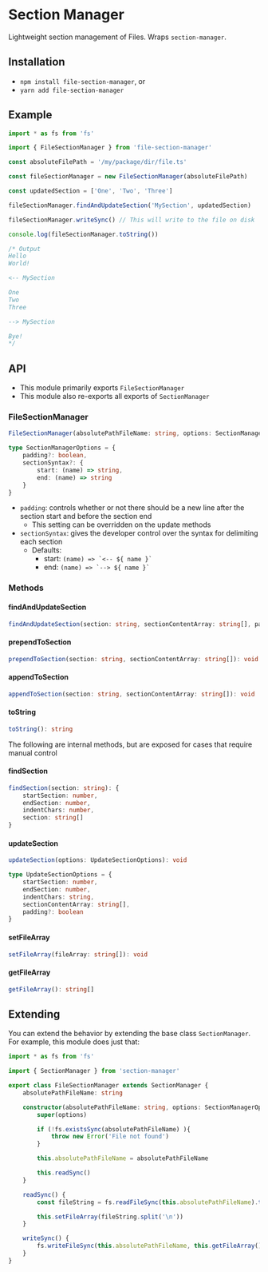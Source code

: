 # Section Manager

Lightweight section management of Files. Wraps `section-manager`.

## Installation

- `npm install file-section-manager`, or
- `yarn add file-section-manager`

## Example

```typescript
import * as fs from 'fs'

import { FileSectionManager } from 'file-section-manager'

const absoluteFilePath = '/my/package/dir/file.ts'

const fileSectionManager = new FileSectionManager(absoluteFilePath)

const updatedSection = ['One', 'Two', 'Three']

fileSectionManager.findAndUpdateSection('MySection', updatedSection)

fileSectionManager.writeSync() // This will write to the file on disk

console.log(fileSectionManager.toString())
```

```typescript
/* Output
Hello
World!

<-- MySection

One
Two
Three

--> MySection

Bye!
*/

```

## API

- This module primarily exports `FileSectionManager`
- This module also re-exports all exports of `SectionManager`

### FileSectionManager
```typescript
FileSectionManager(absolutePathFileName: string, options: SectionManagerOptions): FileSectionManager
```

```typescript
type SectionManagerOptions = {
    padding?: boolean,
    sectionSyntax?: {
        start: (name) => string,
        end: (name) => string
    }
}
```

- `padding`: controls whether or not there should be a new line after the section start and before the section end
    - This setting can be overridden on the update methods
- `sectionSyntax`: gives the developer control over the syntax for delimiting each section
    - Defaults:
        - start: ``(name) => `<-- ${ name }` ``
        - end: ``(name) => `--> ${ name }` ``

### Methods

#### findAndUpdateSection
```typescript
findAndUpdateSection(section: string, sectionContentArray: string[], padding?: boolean): void
```

#### prependToSection
```typescript
prependToSection(section: string, sectionContentArray: string[]): void
```

#### appendToSection
```typescript
appendToSection(section: string, sectionContentArray: string[]): void
```

#### toString
```typescript
toString(): string
```

The following are internal methods, but are exposed for cases that require manual control

#### findSection
```typescript
findSection(section: string): {
    startSection: number,
    endSection: number,
    indentChars: number,
    section: string[]
}
```

#### updateSection
```typescript
updateSection(options: UpdateSectionOptions): void
```

```typescript
type UpdateSectionOptions = {
    startSection: number,
    endSection: number,
    indentChars: string,
    sectionContentArray: string[],
    padding?: boolean
}
```

#### setFileArray
```typescript
setFileArray(fileArray: string[]): void
```

#### getFileArray
```typescript
getFileArray(): string[]
```

## Extending

You can extend the behavior by extending the base class `SectionManager`. For example, this module does just that:

```typescript
import * as fs from 'fs'

import { SectionManager } from 'section-manager'

export class FileSectionManager extends SectionManager {
    absolutePathFileName: string

    constructor(absolutePathFileName: string, options: SectionManagerOptions) {
        super(options)

        if (!fs.existsSync(absolutePathFileName) ){
            throw new Error('File not found')
        }

        this.absolutePathFileName = absolutePathFileName

        this.readSync()
    }

    readSync() {
        const fileString = fs.readFileSync(this.absolutePathFileName).toString()

        this.setFileArray(fileString.split('\n'))
    }

    writeSync() {
        fs.writeFileSync(this.absolutePathFileName, this.getFileArray().join('\n'))
    }
}
```
